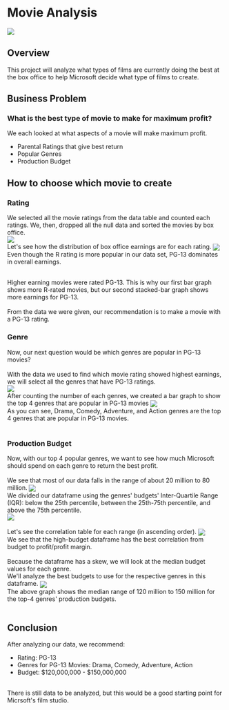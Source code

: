 # Movie Analysis
<img align="center" src="images/movie_picture.png"><br>

## Overview
This project will analyze what types of films are currently doing the best at the box office to help Microsoft decide what type of films to create. <br>

## Business Problem
### What is the best type of movie to make for maximum profit?
We each looked at what aspects of a movie will make maximum profit.
* Parental Ratings that give best return 
* Popular Genres
* Production Budget

## How to choose which movie to create <br>

### Rating
We selected all the movie ratings from the data table and counted each ratings. We, then, dropped all the null data and sorted the movies by box office.<br>
<img align="center" src="images/Rating_321_Films.png"><br>
Let's see how the distribution of box office earnings are for each rating.
<img align="center" src="images/Ratings_v_Box_Office_Earnings.png"><br>
Even though the R rating is more popular in our data set, PG-13 dominates in overall earnings.<br><br>

Higher earning movies were rated PG-13. This is why our first bar graph shows more R-rated movies, but our second stacked-bar graph shows more earnings for PG-13.<br><br>
From the data we were given, our recommendation is to make a movie with a PG-13 rating.<br>

### Genre
Now, our next question would be which genres are popular in PG-13 movies?<br><br>
With the data we used to find which movie rating showed highest earnings, we will select all the genres that have PG-13 ratings.<br>
<img align="center" src="images/Genres_PG_13.png"><br>
After counting the number of each genres, we created a bar graph to show the top 4 genres that are popular in PG-13 movies
<img align="center" src="images/Top_4_RT.png"> <br>
As you can see, Drama, Comedy, Adventure, and Action genres are the top 4 genres that are popular in PG-13 movies.<br><br>

### Production Budget
Now, with our top 4 popular genres, we want to see how much Microsoft should spend on each genre to return the best profit.<br><br>
We see that most of our data falls in the range of about 20 million to 80 million. 
<img align="center" src="images/filtered_df_boxplot.png"> <br>
We divided our dataframe using the genres' budgets' Inter-Quartile Range (IQR): below the 25th percentile, between the 25th-75th percentile, and above the 75th percentile.<br>
<img align="center" src="images/Three_Data_Frames.png"> <br><br>
Let's see the correlation table for each range (in ascending order).
<img align="center" src="images/Corrs&#32;for&#32;Jupyter.PNG"> <br>
We see that the high-budget dataframe has the best correlation from budget to profit/profit margin.<br><br>
Because the dataframe has a skew, we will look at the median budget values for each genre.<br>
We'll analyze the best budgets to use for the respective genres in this dataframe.
<img align="center" src="images/Top_4_Medians.png"> <br>
The above graph shows the median range of 120 million to 150 million for the top-4 genres' production budgets.<br><br>
## Conclusion
After analyzing our data, we recommend:
* Rating: PG-13
* Genres for PG-13 Movies: Drama, Comedy, Adventure, Action
* Budget: $120,000,000 - $150,000,000
<br>
There is still data to be analyzed, but this would be a good starting point for Micrsoft's film studio.